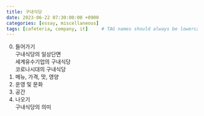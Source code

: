 ```yaml
---
title: 구내식당 
date: 2023-06-22 07:30:00:00 +0900
categories: [essay, miscellaneous]
tags: [cafeteria, company, it]     # TAG names should always be lowercase
--- 
```


0. 들어가기
<br>구내식당의 일상단면
<br>세계유수기업의 구내식당
<br>코로나시대의 구내식당
1. 메뉴, 가격, 맛, 영양
2. 운영 및 문화
3. 공간
4. 나오기
<br>구내식당의 의미
